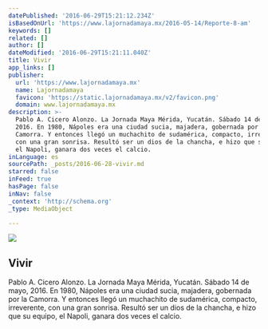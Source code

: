 ```yaml
---
datePublished: '2016-06-29T15:21:12.234Z'
isBasedOnUrl: 'https://www.lajornadamaya.mx/2016-05-14/Reporte-8-am'
keywords: []
related: []
author: []
dateModified: '2016-06-29T15:21:11.040Z'
title: Vivir
app_links: []
publisher:
  url: 'https://www.lajornadamaya.mx'
  name: Lajornadamaya
  favicon: 'https://static.lajornadamaya.mx/v2/favicon.png'
  domain: www.lajornadamaya.mx
description: >-
  Pablo A. Cicero Alonzo. La Jornada Maya Mérida, Yucatán. Sábado 14 de mayo,
  2016. En 1980, Nápoles era una ciudad sucia, majadera, gobernada por la
  Camorra. Y entonces llegó un muchachito de sudamérica, compacto, irreverente,
  con una gran sonrisa. Resultó ser un dios de la chancha, e hizo que su equipo,
  el Napoli, ganara dos veces el calcio.
inLanguage: es
sourcePath: _posts/2016-06-28-vivir.md
starred: false
inFeed: true
hasPage: false
inNav: false
_context: 'http://schema.org'
_type: MediaObject

---
```

<article style=""><img src="https://s3-us-west-2.amazonaws.com/the-grid-img/p/17308162794359cae43c32a1dba4fd5388033a5e.jpg" /><h1>Vivir</h1><p>Pablo A. Cicero Alonzo. La Jornada Maya Mérida, Yucatán. Sábado 14 de mayo, 2016. En 1980, Nápoles era una ciudad sucia, majadera, gobernada por la Camorra. Y entonces llegó un muchachito de sudamérica, compacto, irreverente, con una gran sonrisa. Resultó ser un dios de la chancha, e hizo que su equipo, el Napoli, ganara dos veces el calcio.</p></article>